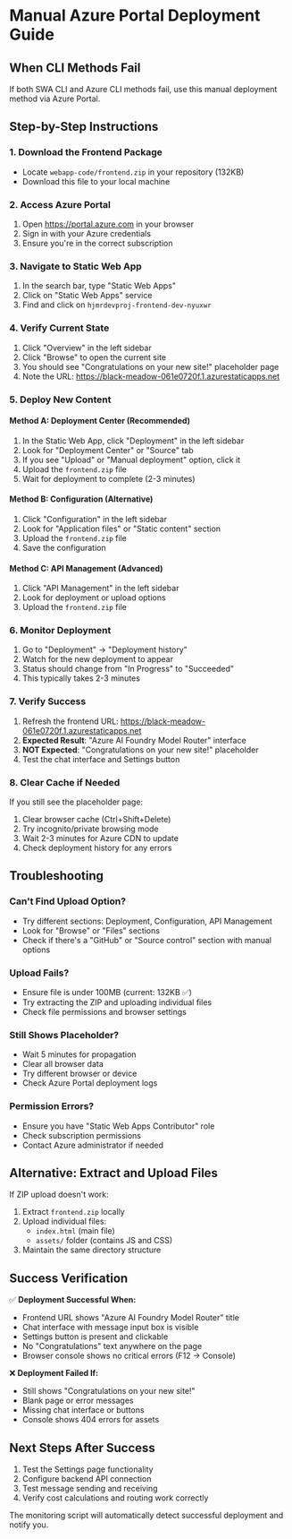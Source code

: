 # Manual Azure Portal Deployment Guide

## When CLI Methods Fail

If both SWA CLI and Azure CLI methods fail, use this manual deployment method via Azure Portal.

## Step-by-Step Instructions

### 1. Download the Frontend Package
- Locate `webapp-code/frontend.zip` in your repository (132KB)
- Download this file to your local machine

### 2. Access Azure Portal
1. Open https://portal.azure.com in your browser
2. Sign in with your Azure credentials
3. Ensure you're in the correct subscription

### 3. Navigate to Static Web App
1. In the search bar, type "Static Web Apps"
2. Click on "Static Web Apps" service
3. Find and click on `hjmrdevproj-frontend-dev-nyuxwr`

### 4. Verify Current State
1. Click "Overview" in the left sidebar
2. Click "Browse" to open the current site
3. You should see "Congratulations on your new site!" placeholder page
4. Note the URL: https://black-meadow-061e0720f.1.azurestaticapps.net

### 5. Deploy New Content

#### Method A: Deployment Center (Recommended)
1. In the Static Web App, click "Deployment" in the left sidebar
2. Look for "Deployment Center" or "Source" tab
3. If you see "Upload" or "Manual deployment" option, click it
4. Upload the `frontend.zip` file
5. Wait for deployment to complete (2-3 minutes)

#### Method B: Configuration (Alternative)
1. Click "Configuration" in the left sidebar
2. Look for "Application files" or "Static content" section
3. Upload the `frontend.zip` file
4. Save the configuration

#### Method C: API Management (Advanced)
1. Click "API Management" in the left sidebar
2. Look for deployment or upload options
3. Upload the `frontend.zip` file

### 6. Monitor Deployment
1. Go to "Deployment" → "Deployment history"
2. Watch for the new deployment to appear
3. Status should change from "In Progress" to "Succeeded"
4. This typically takes 2-3 minutes

### 7. Verify Success
1. Refresh the frontend URL: https://black-meadow-061e0720f.1.azurestaticapps.net
2. **Expected Result**: "Azure AI Foundry Model Router" interface
3. **NOT Expected**: "Congratulations on your new site!" placeholder
4. Test the chat interface and Settings button

### 8. Clear Cache if Needed
If you still see the placeholder page:
1. Clear browser cache (Ctrl+Shift+Delete)
2. Try incognito/private browsing mode
3. Wait 2-3 minutes for Azure CDN to update
4. Check deployment history for any errors

## Troubleshooting

### Can't Find Upload Option?
- Try different sections: Deployment, Configuration, API Management
- Look for "Browse" or "Files" sections
- Check if there's a "GitHub" or "Source control" section with manual options

### Upload Fails?
- Ensure file is under 100MB (current: 132KB ✅)
- Try extracting the ZIP and uploading individual files
- Check file permissions and browser settings

### Still Shows Placeholder?
- Wait 5 minutes for propagation
- Clear all browser data
- Try different browser or device
- Check Azure Portal deployment logs

### Permission Errors?
- Ensure you have "Static Web Apps Contributor" role
- Check subscription permissions
- Contact Azure administrator if needed

## Alternative: Extract and Upload Files

If ZIP upload doesn't work:

1. Extract `frontend.zip` locally
2. Upload individual files:
   - `index.html` (main file)
   - `assets/` folder (contains JS and CSS)
3. Maintain the same directory structure

## Success Verification

✅ **Deployment Successful When:**
- Frontend URL shows "Azure AI Foundry Model Router" title
- Chat interface with message input box is visible
- Settings button is present and clickable
- No "Congratulations" text anywhere on the page
- Browser console shows no critical errors (F12 → Console)

❌ **Deployment Failed If:**
- Still shows "Congratulations on your new site!"
- Blank page or error messages
- Missing chat interface or buttons
- Console shows 404 errors for assets

## Next Steps After Success

1. Test the Settings page functionality
2. Configure backend API connection
3. Test message sending and receiving
4. Verify cost calculations and routing work correctly

The monitoring script will automatically detect successful deployment and notify you.
